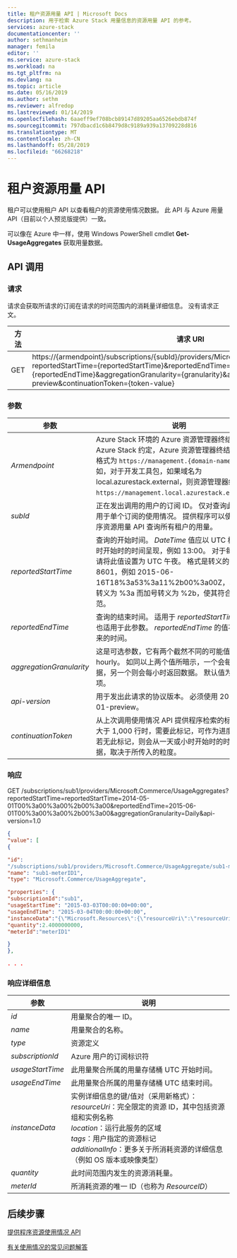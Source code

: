 ```yaml
---
title: 租户资源用量 API | Microsoft Docs
description: 用于检索 Azure Stack 用量信息的资源用量 API 的参考。
services: azure-stack
documentationcenter: ''
author: sethmanheim
manager: femila
editor: ''
ms.service: azure-stack
ms.workload: na
ms.tgt_pltfrm: na
ms.devlang: na
ms.topic: article
ms.date: 05/16/2019
ms.author: sethm
ms.reviewer: alfredop
ms.lastreviewed: 01/14/2019
ms.openlocfilehash: 6aaeff9ef708bcb89147d89205aa6526ebdb874f
ms.sourcegitcommit: 797dbacd1c6b8479d8c9189a939a13709228d816
ms.translationtype: MT
ms.contentlocale: zh-CN
ms.lasthandoff: 05/28/2019
ms.locfileid: "66268218"
---
```

# <a name="tenant-resource-usage-api"></a>租户资源用量 API

租户可以使用租户 API 以查看租户的资源使用情况数据。 此 API 与 Azure 用量 API（目前以个人预览版提供）一致。

可以像在 Azure 中一样，使用 Windows PowerShell cmdlet **Get-UsageAggregates** 获取用量数据。

## <a name="api-call"></a>API 调用
### <a name="request"></a>请求
请求会获取所请求的订阅在请求的时间范围内的消耗量详细信息。 没有请求正文。

| **方法** | **请求 URI** |
| --- | --- |
| GET |https://{armendpoint}/subscriptions/{subId}/providers/Microsoft.Commerce/usageAggregates?reportedStartTime={reportedStartTime}&reportedEndTime={reportedEndTime}&aggregationGranularity={granularity}&api-version=2015-06-01-preview&continuationToken={token-value} |

### <a name="arguments"></a>参数
| **参数** | **说明** |
| --- | --- |
| *Armendpoint* |Azure Stack 环境的 Azure 资源管理器终结点。 按 Azure Stack 约定，Azure 资源管理器终结点名称的格式为 `https://management.{domain-name}`。 例如，对于开发工具包，如果域名为 local.azurestack.external，则资源管理器终结点是 `https://management.local.azurestack.external`。 |
| *subId* |正在发出调用的用户的订阅 ID。 仅对查询此 API 可用于单个订阅的使用情况。 提供程序可以使用提供程序资源用量 API 查询所有租户的用量。 |
| *reportedStartTime* |查询的开始时间。 *DateTime* 值应以 UTC 格式及小时开始时的时间呈现，例如 13:00。 对于每日聚合，请将此值设置为 UTC 午夜。 格式是转义的 ISO 8601，例如 2015-06-16T18%3a53%3a11%2b00%3a00Z，其中冒号转义为 %3a 而加号转义为 %2b，使其符合 URI 规范。  |
| *reportedEndTime* |查询的结束时间。 适用于 *reportedStartTime* 的约束也适用于此参数。 *reportedEndTime* 的值不能是将来的时间。 |
| *aggregationGranularity* |这是可选参数，它有两个截然不同的可能值：daily 和 hourly。 如同以上两个值所暗示，一个会每日返回数据，另一个则会每小时返回数据。 默认值为 daily 选项。 |
| *api-version* |用于发出此请求的协议版本。 必须使用 2015-06-01-preview。 |
| *continuationToken* |从上次调用使用情况 API 提供程序检索的标记。 响应大于 1,000 行时，需要此标记，可作为进度的书签。 若无此标记，则会从一天或小时开始时的时间检索数据，取决于所传入的粒度。 |

### <a name="response"></a>响应
GET /subscriptions/sub1/providers/Microsoft.Commerce/UsageAggregates?reportedStartTime=reportedStartTime=2014-05-01T00%3a00%3a00%2b00%3a00&reportedEndTime=2015-06-01T00%3a00%3a00%2b00%3a00&aggregationGranularity=Daily&api-version=1.0

```json
{
"value": [
{

"id":
"/subscriptions/sub1/providers/Microsoft.Commerce/UsageAggregate/sub1-meterID1",
"name": "sub1-meterID1",
"type": "Microsoft.Commerce/UsageAggregate",

"properties": {
"subscriptionId":"sub1",
"usageStartTime": "2015-03-03T00:00:00+00:00",
"usageEndTime": "2015-03-04T00:00:00+00:00",
"instanceData":"{\"Microsoft.Resources\":{\"resourceUri\":\"resourceUri1\",\"location\":\"Alaska\",\"tags\":null,\"additionalInfo\":null}}",
"quantity":2.4000000000,
"meterId":"meterID1"

}
},

. . .
```

### <a name="response-details"></a>响应详细信息
| **参数** | **说明** |
| --- | --- |
| *id* |用量聚合的唯一 ID。 |
| *name* |用量聚合的名称。 |
| *type* |资源定义 |
| *subscriptionId* |Azure 用户的订阅标识符 |
| *usageStartTime* |此用量聚合所属的用量存储桶 UTC 开始时间。 |
| *usageEndTime* |此用量聚合所属的用量存储桶 UTC 结束时间。 |
| *instanceData* |实例详细信息的键/值对（采用新格式）：<br>  *resourceUri*：完全限定的资源 ID，其中包括资源组和实例名称 <br>  *location*：运行此服务的区域 <br>  *tags*：用户指定的资源标记 <br>  *additionalInfo*：更多关于所消耗资源的详细信息（例如 OS 版本或映像类型） |
| *quantity* |此时间范围内发生的资源消耗量。 |
| *meterId* |所消耗资源的唯一 ID（也称为 *ResourceID*） |


## <a name="next-steps"></a>后续步骤
[提供程序资源使用情况 API](azure-stack-provider-resource-api.md)

[有关使用情况的常见问题解答](azure-stack-usage-related-faq.md)

